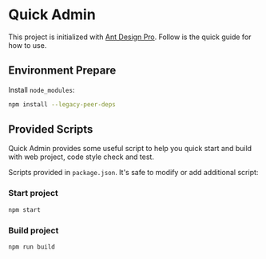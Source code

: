 # Quick Admin

This project is initialized with [Ant Design Pro](https://pro.ant.design). Follow is the quick guide for how to use.

## Environment Prepare

Install `node_modules`:

```bash
npm install --legacy-peer-deps
```


## Provided Scripts

Quick Admin provides some useful script to help you quick start and build with web project, code style check and test.

Scripts provided in `package.json`. It's safe to modify or add additional script:

### Start project

```bash
npm start
```

### Build project

```bash
npm run build
```
